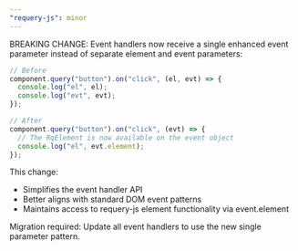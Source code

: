 ```yaml
---
"requery-js": minor
---
```


BREAKING CHANGE: Event handlers now receive a single enhanced event parameter instead of separate element and event parameters:

```typescript
// Before
component.query("button").on("click", (el, evt) => {
  console.log("el", el);
  console.log("evt", evt);
});

// After
component.query("button").on("click", (evt) => {
  // The RqElement is now available on the event object
  console.log("el", evt.element);
});
```

This change:
- Simplifies the event handler API
- Better aligns with standard DOM event patterns
- Maintains access to requery-js element functionality via event.element

Migration required: Update all event handlers to use the new single parameter pattern.
